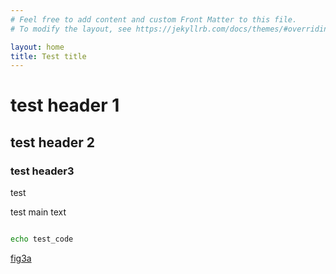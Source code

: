 ```yaml
---
# Feel free to add content and custom Front Matter to this file.
# To modify the layout, see https://jekyllrb.com/docs/themes/#overriding-theme-defaults

layout: home
title: Test title
---
```

# test header 1

## test header 2

### test header3
test

test main text

```bash

echo test_code
```



[fig3a](fig3a.html)

